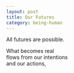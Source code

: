 ```yaml
---
layout: post
title: Our Futures
category: being-human
---
```


All futures are possible.

What becomes real  
flows from our intentions  
and our actions,
